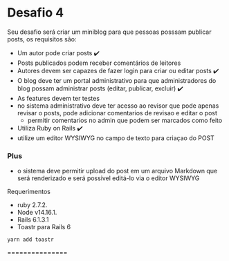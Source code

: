 # Desafio 4

Seu desafio será criar um miniblog para que pessoas posssam publicar posts, os requisitos são:
- Um autor pode criar posts :heavy_check_mark:
- Posts publicados podem receber comentários de leitores
- Autores devem ser capazes de fazer login para criar ou editar posts :heavy_check_mark:
- O blog deve ter um portal administrativo para que administradores do blog possam administrar posts (editar, publicar, excluir) :heavy_check_mark:
- As features devem ter testes
- no sistema administrativo deve ter acesso ao revisor que pode apenas revisar o posts, pode adicionar comentarios de revisao e editar o post
  - permitir comentarios no admin que podem ser marcados como feito
- Utiliza Ruby on Rails  :heavy_check_mark:
- utilize um editor WYSIWYG no campo de texto para criaçao do POST
### Plus
- o sistema deve permitir upload do post em um arquivo Markdown que será renderizado e será possivel editá-lo via o editor WYSIWYG

Requerimentos
- ruby 2.7.2.
- Node v14.16.1.
- Rails 6.1.3.1
- Toastr para  Rails 6    
```
yarn add toastr
```


===============